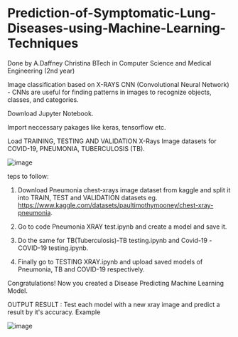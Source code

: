 # Prediction-of-Symptomatic-Lung-Diseases-using-Machine-Learning-Techniques

Done by A.Daffney Christina BTech in Computer Science and Medical Engineering (2nd year)

Image classification based on X-RAYS
CNN (Convolutional Neural Network) - CNNs are useful for finding patterns in images to recognize objects, classes, and categories.

Download Jupyter Notebook.

Import neccessary pakages like keras, tensorflow etc.

Load TRAINING, TESTING AND VALIDATION X-Rays Image datasets for COVID-19, PNEUMONIA, TUBERCULOSIS (TB).

![image](https://github.com/DaffneyChristina/Prediction-of-Symptomatic-Lung-Diseases-using-Machine-Learning-Techniques/assets/107945264/30027865-8022-4745-9992-246925bcc212)

teps to follow:
1) Download Pneumonia chest-xrays image dataset from kaggle and split it into TRAIN, TEST and VALIDATION datasets eg. https://www.kaggle.com/datasets/paultimothymooney/chest-xray-pneumonia.

2) Go to code Pneumonia XRAY test.ipynb and create a model and save it.

3) Do the same for TB(Tuberculosis)-TB testing.ipynb and Covid-19 -COVID-19 testing.ipynb.

4) Finally go to TESTING XRAY.ipynb and upload saved models of Pneumonia, TB and COVID-19 respectively.

Congratulations! Now you created a Disease Predicting Machine Learning Model.

OUTPUT RESULT :
Test each model with a new xray image and predict a result by it's accuracy.
Example

![image](https://github.com/DaffneyChristina/Prediction-of-Symptomatic-Lung-Diseases-using-Machine-Learning-Techniques/assets/107945264/5221a973-c129-4c86-9a7d-4f21f075f7aa)

